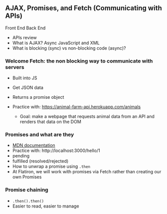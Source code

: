 ## AJAX, Promises, and Fetch (Communicating with APIs)


Front End               Back End



- APIs review
- What is AJAX? Async JavaScript and XML
- What is blocking (sync) vs non-blocking code (async)?

### Welcome Fetch: the non blocking way to communicate with servers
- Built into JS
- Get JSON data
- Returns a promise object
- Practice with:  https://animal-farm-api.herokuapp.com/animals

  - Goal: make a webpage that requests animal data
     from an API and renders that data on the DOM

### Promises and what are they
- [MDN documentation](https://developer.mozilla.org/en-US/docs/Web/JavaScript/Reference/Global_Objects/Promise)
- Practice with: http://localhost:3000/hello/1
- pending
- fulfilled (resolved/rejected)
- How to unwrap a promise using `.then`
- At Flatiron, we will work with promises via Fetch rather than creating our own Promises

### Promise chaining
- `.then().then()`
- Easier to read, easier to manage

